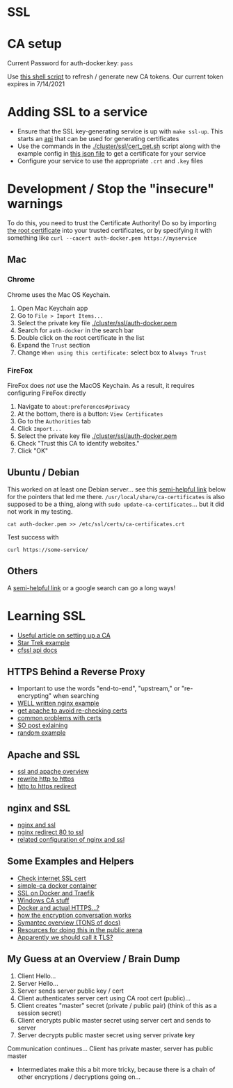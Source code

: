 # SSL

# CA setup

Current Password for auth-docker.key: `pass`

Use [this shell script](./cluster/ssl/cert_authority_get.sh) to refresh /
generate new CA tokens. Our current token expires in 7/14/2021

# Adding SSL to a service

- Ensure that the SSL key-generating service is up with `make ssl-up`. This
  starts an [api](https://github.com/cloudflare/cfssl/tree/master/doc/api) that
can be used for generating certificates
- Use the commands in the
  [./cluster/ssl/cert_get.sh](./cluster/ssl/cert_get.sh) script along with the
example config in [this json file](./cluster/ssl/cert_config.json) to get a
certificate for your service
- Configure your service to use the appropriate `.crt` and `.key` files

# Development / Stop the "insecure" warnings

To do this, you need to trust the Certificate Authority! Do so by importing
[the root certificate](./cluster/ssl/auth-docker.pem) into your trusted
certificates, or by specifying it with something like `curl --cacert
auth-docker.pem https://myservice`

## Mac

### Chrome

Chrome uses the Mac OS Keychain. 

1. Open Mac Keychain app
2. Go to `File > Import Items...`
3. Select the private key file [./cluster/ssl/auth-docker.pem](./cluster/ssl/auth-docker.pem)
4. Search for `auth-docker` in the search bar
5. Double click on the root certificate in the list
6. Expand the `Trust` section
7. Change `When using this certificate:` select box to `Always Trust`

### FireFox

FireFox does _not_ use the MacOS Keychain. As a result, it requires configuring FireFox directly

1. Navigate to `about:preferences#privacy`
2. At the bottom, there is a button: `View Certificates`
3. Go to the `Authorities` tab
4. Click `Import...`
5. Select the private key file [./cluster/ssl/auth-docker.pem](./cluster/ssl/auth-docker.pem)
6. Check "Trust this CA to identify websites."
7. Click "OK"

## Ubuntu / Debian

This worked on at least one Debian server... see this [semi-helpful
link](https://manuals.gfi.com/en/kerio/connect/content/server-configuration/ssl-certificates/adding-trusted-root-certificates-to-the-server-1605.html)
below for the pointers that led me there. `/usr/local/share/ca-certificates` is
also supposed to be a thing, along with `sudo update-ca-certificates`... but it
did not work in my testing.

```
cat auth-docker.pem >> /etc/ssl/certs/ca-certificates.crt
```

Test success with
```
curl https://some-service/
```

## Others

A [semi-helpful
link](https://manuals.gfi.com/en/kerio/connect/content/server-configuration/ssl-certificates/adding-trusted-root-certificates-to-the-server-1605.html)
or a google search can go a long ways!

# Learning SSL

- [Useful article on setting up a CA](https://deliciousbrains.com/ssl-certificate-authority-for-local-https-development/)
- [Star Trek example](https://datacenteroverlords.com/2011/09/25/ssl-who-do-you-trust/)
- [cfssl api docs](https://github.com/cloudflare/cfssl/tree/master/doc/api)

## HTTPS Behind a Reverse Proxy

- Important to use the words "end-to-end", "upstream," or "re-encrypting" when searching
- [WELL written nginx example](https://reinout.vanrees.org/weblog/2017/05/02/https-behind-proxy.html)
- [get apache to avoid re-checking certs](http://httpd.apache.org/docs/2.4/mod/mod_ssl.html#sslproxycheckpeercn)
- [common problems with certs](https://www.apachelounge.com/viewtopic.php?t=6770)
- [SO post exlaining](https://security.stackexchange.com/questions/83082/end-to-end-encryption-with-a-reverse-proxy-and-an-application-server)
- [random example](https://ubuntuforums.org/showthread.php?t=2064909)

## Apache and SSL

- [ssl and apache overview](https://www.digicert.com/csr-ssl-installation/apache-openssl.htm)
- [rewrite http to https](https://wiki.apache.org/httpd/RewriteHTTPToHTTPS)
- [http to https redirect](https://www.namecheap.com/support/knowledgebase/article.aspx/9821/38/redirect-to-https-on-apache)

## nginx and SSL

- [nginx and ssl](https://medium.com/@mtourne/how-to-use-nginx-for-ssl-termination-for-any-domain-dc2e2c630058)
- [nginx redirect 80 to ssl](https://bjornjohansen.no/redirect-to-https-with-nginx)
- [related configuration of nginx and ssl](https://bjornjohansen.no/securing-nginx-ssl)

## Some Examples and Helpers

- [Check internet SSL cert](http://web.archive.org/web/20100811030528/http://www.digicert.com:80/help)
- [simple-ca docker container](https://github.com/jcmoraisjr/simple-ca)
- [SSL on Docker and Traefik](https://jimfrenette.com/2018/03/ssl-certificate-authority-for-docker-and-traefik/)
- [Windows CA stuff](https://www2.microstrategy.com/producthelp/10.6/SystemAdmin/WebHelp/Lang_1033/Content/Admin/Adding_your_enterprise_CA_as_a_trusted_certificate.htm)
- [Docker and actual HTTPS...?](https://docs.docker.com/ee/ucp/interlock/usage/tls/#let-your-service-handle-tls)
- [how the encryption conversation works](https://www.digicert.com/ssl-cryptography.htm)
- [Symantec overview (TONS of docs)](https://www.websecurity.symantec.com/security-topics/how-does-ssl-handshake-work)
- [Resources for doing this in the public arena](https://www.keycdn.com/blog/ssl-trust)
- [Apparently we should call it TLS?](https://curl.haxx.se/docs/sslcerts.html)

## My Guess at an Overview / Brain Dump

1. Client Hello... 
2. Server Hello...
3. Server sends server public key / cert
4. Client authenticates server cert using CA root cert (public)...
5. Client creates "master" secret (private / public pair) (think of this as a session secret)
6. Client encrypts public master secret using server cert and sends to server
7. Server decrypts public master secret using server private key

Communication continues... Client has private master, server has public master

- Intermediates make this a bit more tricky, because there is a chain of other encryptions / decryptions going on...

